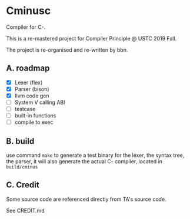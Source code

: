 # Cminusc

Compiler for C-. 

This is a re-mastered project for Compiler Principle @ USTC 2019 Fall.

The project is re-organised and re-written by bbn.

## A. roadmap

- [x] Lexer (flex)
- [x] Parser (bison)
- [x] llvm code gen
- [ ] System V calling ABI
- [ ] testcase
- [ ] built-in functions
- [ ] compile to exec

## B. build

use command `make` to generate a test binary for the lexer, the syntax tree, the parser, it will also generate the actual C- compiler, located in `build/cminus`

## C. Credit

Some source code are referenced directly from TA's source code.

See CREDIT.md

